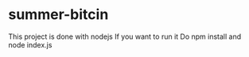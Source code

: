 # summer-bitcin
This project is done with nodejs
If you want to run it 
Do npm install and node index.js